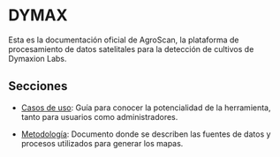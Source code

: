 # DYMAX

Esta es la documentación oficial de AgroScan, la plataforma de procesamiento de datos satelitales para
la detección de cultivos de Dymaxion Labs.


## Secciones

* [Casos de uso](usage.md): Guía para conocer la potencialidad de la herramienta,
  tanto para usuarios como administradores.

* [Metodología](methodology.md): Documento donde se describen las fuentes de
  datos y procesos utilizados para generar los mapas.
